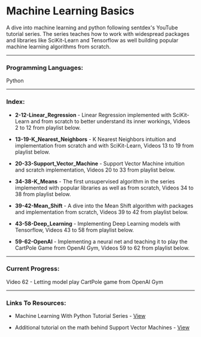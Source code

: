 # Machine Learning Basics

A dive into machine learning and python following sentdex's YouTube tutorial series.
The series teaches how to work with widespread packages and libraries like SciKit-Learn and Tensorflow as well building popular machine learning algorithms from scratch.

- - - -

### Programming Languages: ###
Python

- - - -

### Index: ###
* **2-12-Linear_Regression** - Linear Regression implemented with SciKit-Learn and from scratch to better understand its inner workings, Videos 2 to 12 from playlist below.

* **13-19-K_Nearest_Neighbors** - K Nearest Neighbors intuition and implementation from scratch and with SciKit-Learn, Videos 13 to 19 from playlist below.

* **20-33-Support_Vector_Machine** - Support Vector Machine intuition and scratch implementation, Videos 20 to 33 from playlist below.

* **34-38-K_Means** - The first unsupervised algorithm in the series implemented with popular libraries as well as from scratch, Videos 34 to 38 from playlist below.

* **39-42-Mean_Shift** - A dive into the Mean Shift algorithm with packages and implementation from scratch, Videos 39 to 42 from playlist below.

* **43-58-Deep_Learning** - Implementing Deep Learning models with Tensorflow, Videos 43 to 58 from playlist below.

* **59-62-OpenAI** - Implementing a neural net and teaching it to play the CartPole Game from OpenAI Gym, Videos 59 to 62 from playlist below.


- - - -

### Current Progress: ###
Video 62 - Letting model play CartPole game from OpenAI Gym

- - - -

### Links To Resources: ###

* Machine Learning With Python Tutorial Series - [View](https://www.youtube.com/playlist?list=PLQVvvaa0QuDfKTOs3Keq_kaG2P55YRn5v)

* Additional tutorial on the math behind Support Vector Machines - [View](https://www.youtube.com/watch?v=_PwhiWxHK8o)
